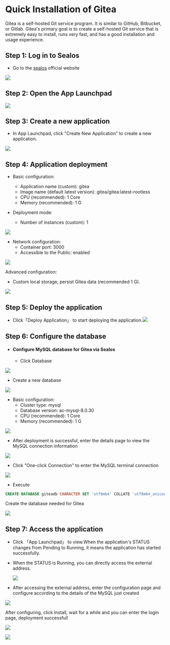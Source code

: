 # Quick Installation of Gitea

Gitea is a self-hosted Git service program. It is similar to GitHub, Bitbucket, or Gitlab. Gitea's primary goal is to create a self-hosted Git service that is extremely easy to install, runs very fast, and has a good installation and usage experience.

## Step 1: Log in to Sealos

- Go to the [sealos](https://cloud.sealos.io/) official website

![](../images/gitea-0.png)

## Step 2: Open the App Launchpad 

![](../images/gitea-1.png)

## Step 3: Create a new application

- In App Launchpad, click "Create New Application" to create a new application.

![](../images/gitea-2.png)

## Step 4: Application deployment

- Basic configuration:

  - Application name (custom): gitea
  - Image name (default latest version): gitea/gitea:latest-rootless
  - CPU (recommended): 1 Core
  - Memory (recommended): 1 G
- Deployment mode:

  - Number of instances (custom): 1

![](../images/gitea-3.png)

- Network configuration:
  - Container  port: 3000
  - Accessible to the Public: enabled

![](../images/gitea-4.png)

Advanced configuration:

- Custom local storage, persist Gitea data (recommended 1 G).


![](../images/gitea-5.png)

## Step 5: Deploy the application

- Click「Deploy Application」 to start deploying the application.![](images/gitea-6.png)

## Step 6: Configure the database

- #### Configure MySQL database for Gitea via Sealos

  - Click Database

![](../images/gitea-9.png)

- Create a new database

![](../images/gitea-10.png)



- Basic configuration:
  - Cluster type: mysql
  - Database version: ac-mysql-8.0.30
  - CPU (recommended): 1 Core
  - Memory (recommended): 1 G


![](../images/gitea-11.png)

- After deployment is successful, enter the details page to view the MySQL connection information

![](../images/gitea-12.png)

- Click "One-click Connection" to enter the MySQL terminal connection

![](../images/gitea-13.png)

- Execute

```sql
CREATE DATABASE giteadb CHARACTER SET 'utf8mb4' COLLATE 'utf8mb4_unicode_ci';
```

Create the database needed for Gitea

![](../images/gitea-14.png)

## Step 7: Access the application

- Click 「App Launchpad」 to view.When the application's STATUS changes from Pending to Running, it means the application has started successfully.

- When the STATUS is Running, you can directly access the external address.

  ![](../images/gitea-7.png)

  

- After accessing the external address, enter the configuration page and configure according to the details of the MySQL just created

  

![](../images/gitea-15.png)

After configuring, click Install, wait for a while and you can enter the login page, deployment successful!

![](../images/gitea-16.png)

![](../images/gitea-17.png)

